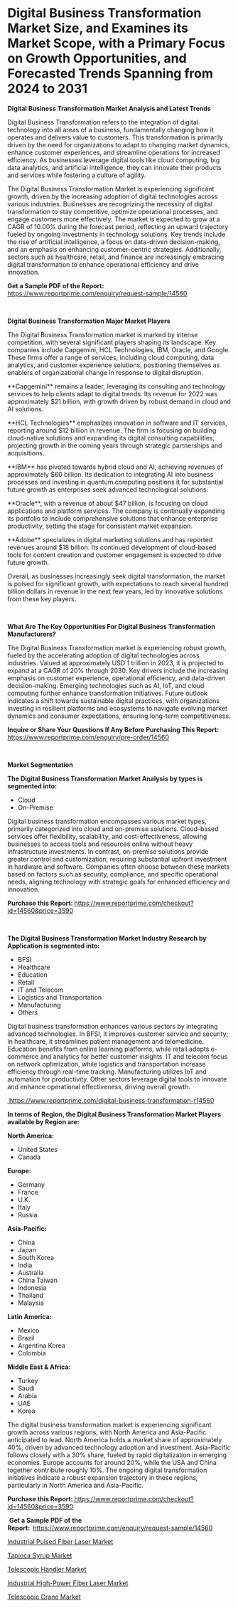 <p><h1>Digital Business Transformation Market Size, and Examines its Market Scope, with a Primary Focus on Growth Opportunities, and Forecasted Trends Spanning from 2024 to 2031</h1></p><p><strong>Digital Business Transformation Market Analysis and Latest Trends</strong></p>
<p><p>Digital Business Transformation refers to the integration of digital technology into all areas of a business, fundamentally changing how it operates and delivers value to customers. This transformation is primarily driven by the need for organizations to adapt to changing market dynamics, enhance customer experiences, and streamline operations for increased efficiency. As businesses leverage digital tools like cloud computing, big data analytics, and artificial intelligence, they can innovate their products and services while fostering a culture of agility.</p><p>The Digital Business Transformation Market is experiencing significant growth, driven by the increasing adoption of digital technologies across various industries. Businesses are recognizing the necessity of digital transformation to stay competitive, optimize operational processes, and engage customers more effectively. The market is expected to grow at a CAGR of 10.00% during the forecast period, reflecting an upward trajectory fueled by ongoing investments in technology solutions. Key trends include the rise of artificial intelligence, a focus on data-driven decision-making, and an emphasis on enhancing customer-centric strategies. Additionally, sectors such as healthcare, retail, and finance are increasingly embracing digital transformation to enhance operational efficiency and drive innovation.</p></p>
<p><strong>Get a Sample PDF of the Report:&nbsp;</strong> <a href="https://www.reportprime.com/enquiry/request-sample/14560?utm_campaign=75&utm_medium=2&utm_source=Github&utm_content=ia&utm_term=29112024&utm_id=digital-business-transformation">https://www.reportprime.com/enquiry/request-sample/14560</a></p>
<p>&nbsp;</p>
<p><strong>Digital Business Transformation Major Market Players</strong></p>
<p><p>The Digital Business Transformation market is marked by intense competition, with several significant players shaping its landscape. Key companies include Capgemini, HCL Technologies, IBM, Oracle, and Google. These firms offer a range of services, including cloud computing, data analytics, and customer experience solutions, positioning themselves as enablers of organizational change in response to digital disruption.</p><p>**Capgemini** remains a leader, leveraging its consulting and technology services to help clients adapt to digital trends. Its revenue for 2022 was approximately $21 billion, with growth driven by robust demand in cloud and AI solutions.</p><p>**HCL Technologies** emphasizes innovation in software and IT services, reporting around $12 billion in revenue. The firm is focusing on building cloud-native solutions and expanding its digital consulting capabilities, projecting growth in the coming years through strategic partnerships and acquisitions.</p><p>**IBM** has pivoted towards hybrid cloud and AI, achieving revenues of approximately $60 billion. Its dedication to integrating AI into business processes and investing in quantum computing positions it for substantial future growth as enterprises seek advanced technological solutions.</p><p>**Oracle**, with a revenue of about $47 billion, is focusing on cloud applications and platform services. The company is continually expanding its portfolio to include comprehensive solutions that enhance enterprise productivity, setting the stage for consistent market expansion.</p><p>**Adobe** specializes in digital marketing solutions and has reported revenues around $18 billion. Its continued development of cloud-based tools for content creation and customer engagement is expected to drive future growth.</p><p>Overall, as businesses increasingly seek digital transformation, the market is poised for significant growth, with expectations to reach several hundred billion dollars in revenue in the next few years, led by innovative solutions from these key players.</p></p>
<p>&nbsp;</p>
<p><strong>What Are The Key Opportunities For Digital Business Transformation Manufacturers?</strong></p>
<p><p>The Digital Business Transformation market is experiencing robust growth, fueled by the accelerating adoption of digital technologies across industries. Valued at approximately USD 1 trillion in 2023, it is projected to expand at a CAGR of 20% through 2030. Key drivers include the increasing emphasis on customer experience, operational efficiency, and data-driven decision-making. Emerging technologies such as AI, IoT, and cloud computing further enhance transformation initiatives. Future outlook indicates a shift towards sustainable digital practices, with organizations investing in resilient platforms and ecosystems to navigate evolving market dynamics and consumer expectations, ensuring long-term competitiveness.</p></p>
<p><strong>Inquire or Share Your Questions If Any Before Purchasing This Report:</strong> <a href="https://www.reportprime.com/enquiry/pre-order/14560?utm_campaign=75&utm_medium=2&utm_source=Github&utm_content=ia&utm_term=29112024&utm_id=digital-business-transformation">https://www.reportprime.com/enquiry/pre-order/14560</a></p>
<p>&nbsp;</p>
<p><strong>Market Segmentation</strong></p>
<p><strong>The Digital Business Transformation Market Analysis by types is segmented into:</strong></p>
<p><ul><li>Cloud</li><li>On-Premise</li></ul></p>
<p><p>Digital business transformation encompasses various market types, primarily categorized into cloud and on-premise solutions. Cloud-based services offer flexibility, scalability, and cost-effectiveness, allowing businesses to access tools and resources online without heavy infrastructure investments. In contrast, on-premise solutions provide greater control and customization, requiring substantial upfront investment in hardware and software. Companies often choose between these markets based on factors such as security, compliance, and specific operational needs, aligning technology with strategic goals for enhanced efficiency and innovation.</p></p>
<p><strong>Purchase this Report:&nbsp;</strong><a href="https://www.reportprime.com/checkout?id=14560&price=3590&utm_campaign=75&utm_medium=2&utm_source=Github&utm_content=ia&utm_term=29112024&utm_id=digital-business-transformation">https://www.reportprime.com/checkout?id=14560&price=3590</a></p>
<p>&nbsp;</p>
<p><strong>The Digital Business Transformation Market Industry Research by Application is segmented into:</strong></p>
<p><ul><li>BFSI</li><li>Healthcare</li><li>Education</li><li>Retail</li><li>IT and Telecom</li><li>Logistics and Transportation</li><li>Manufacturing</li><li>Others</li></ul></p>
<p><p>Digital business transformation enhances various sectors by integrating advanced technologies. In BFSI, it improves customer service and security; in healthcare, it streamlines patient management and telemedicine. Education benefits from online learning platforms, while retail adopts e-commerce and analytics for better customer insights. IT and telecom focus on network optimization, while logistics and transportation increase efficiency through real-time tracking. Manufacturing utilizes IoT and automation for productivity. Other sectors leverage digital tools to innovate and enhance operational effectiveness, driving overall growth.</p></p>
<p><a href="https://www.reportprime.com/digital-business-transformation-r14560?utm_campaign=75&utm_medium=2&utm_source=Github&utm_content=ia&utm_term=29112024&utm_id=digital-business-transformation">&nbsp;https://www.reportprime.com/digital-business-transformation-r14560</a></p>
<p><strong>In terms of Region, the Digital Business Transformation Market Players available by Region are:</strong></p>
<p>
    <p> <strong> North America: </strong>
        <ul>
            <li>United States</li>
            <li>Canada</li>
        </ul>
        </p> 
    <p> <strong> Europe: </strong>
        <ul>
            <li>Germany</li>
            <li>France</li>
            <li>U.K.</li>
            <li>Italy</li>
            <li>Russia</li>
        </ul>
        </p> 
    <p> <strong> Asia-Pacific: </strong>
        <ul>
            <li>China</li>
            <li>Japan</li>
            <li>South Korea</li>
            <li>India</li>
            <li>Australia</li>
            <li>China Taiwan</li>
            <li>Indonesia</li>
            <li>Thailand</li>
            <li>Malaysia</li>
        </ul>
        </p> 
    <p> <strong> Latin America: </strong>
        <ul>
            <li>Mexico</li>
            <li>Brazil</li>
            <li>Argentina Korea</li>
            <li>Colombia</li>
        </ul>
        </p> 
    <p> <strong> Middle East & Africa: </strong>
        <ul>
            <li>Turkey</li>
            <li>Saudi</li>
            <li>Arabia</li>
            <li>UAE</li>
            <li>Korea</li>
        </ul>
    </p>
    </p>
<p><p>The digital business transformation market is experiencing significant growth across various regions, with North America and Asia-Pacific anticipated to lead. North America holds a market share of approximately 40%, driven by advanced technology adoption and investment. Asia-Pacific follows closely with a 30% share, fueled by rapid digitalization in emerging economies. Europe accounts for around 20%, while the USA and China together contribute roughly 10%. The ongoing digital transformation initiatives indicate a robust expansion trajectory in these regions, particularly in North America and Asia-Pacific.</p></p>
<p><strong>Purchase this Report: </strong><a href="https://www.reportprime.com/checkout?id=14560&price=3590&utm_campaign=75&utm_medium=2&utm_source=Github&utm_content=ia&utm_term=29112024&utm_id=digital-business-transformation">https://www.reportprime.com/checkout?id=14560&price=3590</a></p>
<p>&nbsp;<strong>Get a Sample PDF of the Report:&nbsp;&nbsp;</strong><a href="https://www.reportprime.com/enquiry/request-sample/14560?utm_campaign=75&utm_medium=2&utm_source=Github&utm_content=ia&utm_term=29112024&utm_id=digital-business-transformation">https://www.reportprime.com/enquiry/request-sample/14560</a></p>
<p><strong></strong></p>
<p><p><a href="https://issuu.com/reportprime-2/docs/industrial-pulsed-fiber-laser-market-size-2030.ppt?utm_campaign=75&utm_medium=2&utm_source=Github&utm_content=ia&utm_term=29112024&utm_id=digital-business-transformation">Industrial Pulsed Fiber Laser Market</a></p><p><a href="https://www.linkedin.com/pulse/tapioca-syrup-market-insight-financial-status-size-revenue-expected-u7yie?utm_campaign=75&utm_medium=2&utm_source=Github&utm_content=ia&utm_term=29112024&utm_id=digital-business-transformation">Tapioca Syrup Market</a></p><p><a href="https://www.linkedin.com/pulse/telescopic-handler-market-study-examiningthe-industrys-growth-sx5sc?utm_campaign=75&utm_medium=2&utm_source=Github&utm_content=ia&utm_term=29112024&utm_id=digital-business-transformation">Telescopic Handler Market</a></p><p><a href="https://issuu.com/reportprime-2/docs/industrial-high-power-fiber-laser-market-size-2030?utm_campaign=75&utm_medium=2&utm_source=Github&utm_content=ia&utm_term=29112024&utm_id=digital-business-transformation">Industrial High-Power Fiber Laser Market</a></p><p><a href="https://www.linkedin.com/pulse/informative-market-analysis-telescopic-crane-estimated-cagr-qjzqc?utm_campaign=75&utm_medium=2&utm_source=Github&utm_content=ia&utm_term=29112024&utm_id=digital-business-transformation">Telescopic Crane Market</a></p></p>